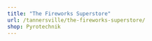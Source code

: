 ```yaml
---
title: "The Fireworks Superstore"
url: /tannersville/the-fireworks-superstore/
shop: Pyrotechnik
---
```

